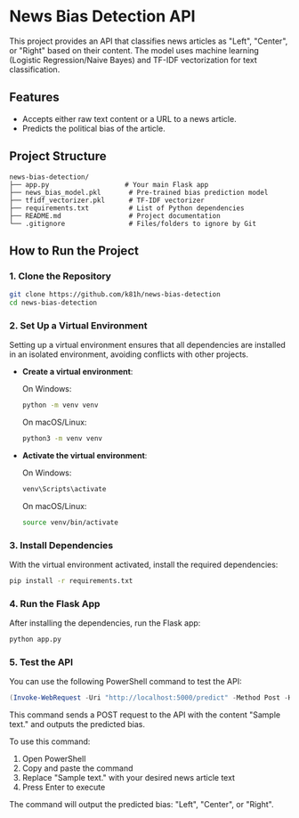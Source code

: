 # News Bias Detection API

This project provides an API that classifies news articles as "Left", "Center", or "Right" based on their content. The model uses machine learning (Logistic Regression/Naive Bayes) and TF-IDF vectorization for text classification.

## Features

- Accepts either raw text content or a URL to a news article.
- Predicts the political bias of the article.

## Project Structure

```
news-bias-detection/
├── app.py                   # Your main Flask app
├── news_bias_model.pkl       # Pre-trained bias prediction model
├── tfidf_vectorizer.pkl      # TF-IDF vectorizer
├── requirements.txt          # List of Python dependencies
├── README.md                 # Project documentation
└── .gitignore                # Files/folders to ignore by Git
```

## How to Run the Project

### 1. Clone the Repository

```bash
git clone https://github.com/k81h/news-bias-detection
cd news-bias-detection
```

### 2. Set Up a Virtual Environment

Setting up a virtual environment ensures that all dependencies are installed in an isolated environment, avoiding conflicts with other projects.

- **Create a virtual environment**:
  
  On Windows:
  ```bash
  python -m venv venv
  ```

  On macOS/Linux:
  ```bash
  python3 -m venv venv
  ```

- **Activate the virtual environment**:

  On Windows:
  ```bash
  venv\Scripts\activate
  ```

  On macOS/Linux:
  ```bash
  source venv/bin/activate
  ```

### 3. Install Dependencies

With the virtual environment activated, install the required dependencies:

```bash
pip install -r requirements.txt
```

### 4. Run the Flask App

After installing the dependencies, run the Flask app:

```bash
python app.py
```

### 5. Test the API

You can use the following PowerShell command to test the API:

```powershell
(Invoke-WebRequest -Uri "http://localhost:5000/predict" -Method Post -Headers @{"Content-Type"="application/json"} -Body (ConvertTo-Json @{content="Sample text."})).Content | ConvertFrom-Json | Select-Object -ExpandProperty bias
```

This command sends a POST request to the API with the content "Sample text." and outputs the predicted bias.

To use this command:
1. Open PowerShell
2. Copy and paste the command
3. Replace "Sample text." with your desired news article text
4. Press Enter to execute

The command will output the predicted bias: "Left", "Center", or "Right".
